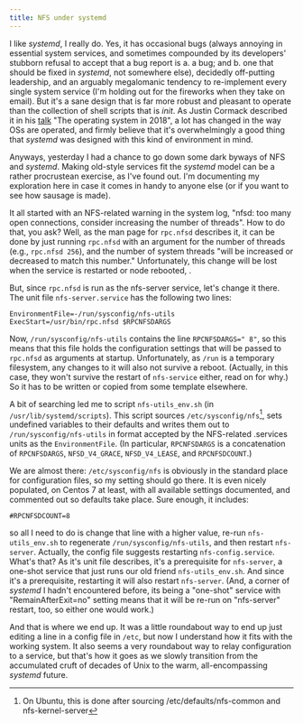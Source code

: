 ```yaml
---
title: NFS under systemd
---
```


I like _systemd_, I really do. Yes, it has occasional bugs (always annoying in
essential system services, and sometimes compounded by its developers' stubborn
refusal to accept that a bug report is a. a bug; and b. one that should be fixed
in _systemd_, not somewhere else), decidedly off-putting leadership, and an
arguably megalomanic tendency to re-implement every single system service (I'm
holding out for the fireworks when they take on email). But it's a sane design
that is far more robust and pleasant to operate than the collection of shell
scripts that is _init_. As Justin Cormack described it in his [talk][Linux2018]
"The operating system in 2018", a lot has changed in the way OSs are operated,
and firmly believe that it's overwhelmingly a good thing that _systemd_ was
designed with this kind of environment in mind.

Anyways, yesterday I had a chance to go down some dark byways of NFS and
_systemd_. Making old-style services fit the _systemd_ model can be a rather
procrustean exercise, as I've found out. I'm documenting my exploration here in
case it comes in handy to anyone else (or if you want to see how sausage is
made).

It all started with an NFS-related warning in the system log, "nfsd: too many
open connections, consider increasing the number of threads". How to do that,
you ask? Well, as the man page for `rpc.nfsd` describes it, it can be done by
just running `rpc.nfsd` with an argument for the number of threads (e.g.,
`rpc.nfsd 256`), and the number of system threads "will be increased or
decreased to match this number." Unfortunately, this change will be lost when
the service is restarted or node rebooted, .

But, since `rpc.nfsd` is run as the nfs-server service, let's change it there.
The unit file `nfs-server.service` has the following two lines:
```
EnvironmentFile=-/run/sysconfig/nfs-utils
ExecStart=/usr/bin/rpc.nfsd $RPCNFSDARGS
```

Now, `/run/sysconfig/nfs-utils` contains the line `RPCNFSDARGS=" 8"`, so this
means that this file holds the configuration settings that will be passed to
`rpc.nfsd` as arguments at startup. Unfortunately, as `/run` is a temporary
filesystem, any changes to it will also not survive a reboot. (Actually, in this
case, they won't survive the restart of `nfs-service` either, read on for why.)
So it has to be written or copied from some template elsewhere. 

A bit of searching led me to script `nfs-utils_env.sh` (in
`/usr/lib/systemd/scripts`). This script sources `/etc/sysconfig/nfs`[^Ubuntu],
sets undefined variables to their defaults and writes them out to
`/run/sysconfig/nfs-utils` in format accepted by the NFS-related .services units
as the `EnvironmentFile`. (In particular, `RPCNFSDARGS` is a concatenation of
`RPCNFSDARGS`, `NFSD_V4_GRACE`, `NFSD_V4_LEASE`, and `RPCNFSDCOUNT`.)
        
We are almost there: `/etc/sysconfig/nfs` is obviously in the standard
place for configuration files, so my setting should go there. It is even nicely
populated, on Centos 7 at least, with all available settings documented, and
commented out so defaults take place. Sure enough, it includes:
```
#RPCNFSDCOUNT=8
```
so all I need to do is change that line with a higher value, re-run
`nfs-utils_env.sh` to regenerate `/run/sysconfig/nfs-utils`, and then restart
`nfs-server`. Actually, the config file suggests restarting
`nfs-config.service`. What's that? As it's unit file describes, it's a
prerequisite for `nfs-server`, a one-shot service that just runs our old friend
`nfs-utils_env.sh`. And since it's a prerequisite, restarting it will also
restart `nfs-server`. (And, a corner of _systemd_ I hadn't encountered before, its
being a "one-shot" service with "RemainAfterExit=no" setting means that it will
be re-run on "nfs-server" restart, too, so either one would work.)
      
And that is where we end up. It was a little roundabout way to end up just
editing a line in a config file in `/etc`, but now I understand how it fits with
the working system. It also seems a very roundabout way to relay configuration
to a service, but that's how it goes as we slowly transition from the
accumulated cruft of decades of Unix to the warm, all-encompassing _systemd_
future.

[Linux2018]: https://qconsf.com/sf2018/presentation/operating-system-2018

[^Ubuntu]: On Ubuntu, this is done after sourcing /etc/defaults/nfs-common and nfs-kernel-server
